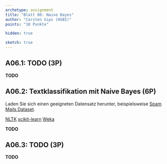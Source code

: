 ```yaml
---
archetype: assignment
title: "Blatt 06: Naive Bayes"
author: "Carsten Gips (HSBI)"
points: "10 Punkte"

hidden: true

sketch: true
---
```




## A06.1: TODO (3P)

**TODO**



## A06.2: Textklassifikation mit Naive Bayes (6P)

Laden Sie sich einen geeigneten Datensatz herunter, beispielsweise [Spam Mails Dataset](https://www.kaggle.com/datasets/venky73/spam-mails-dataset).

[NLTK](https://www.nltk.org/index.html)
[scikit-learn](https://scikit-learn.org/stable/index.html)
[Weka](https://www.cs.waikato.ac.nz/ml/weka/)

**TODO**



## A06.3: TODO (3P)

**TODO**
